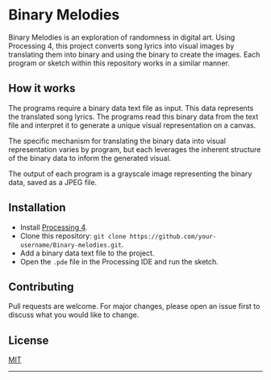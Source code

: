 # Binary Melodies

Binary Melodies is an exploration of randomness in digital art. Using Processing 4, this project converts song lyrics into visual images by translating them into binary and using the binary to create the images. Each program or sketch within this repository works in a similar manner.

## How it works

The programs require a binary data text file as input. This data represents the translated song lyrics. The programs read this binary data from the text file and interpret it to generate a unique visual representation on a canvas. 

The specific mechanism for translating the binary data into visual representation varies by program, but each leverages the inherent structure of the binary data to inform the generated visual.

The output of each program is a grayscale image representing the binary data, saved as a JPEG file.

## Installation

- Install [Processing 4](https://processing.org/download/).
- Clone this repository: `git clone https://github.com/your-username/Binary-melodies.git`.
- Add a binary data text file to the project.
- Open the `.pde` file in the Processing IDE and run the sketch.

## Contributing

Pull requests are welcome. For major changes, please open an issue first to discuss what you would like to change.

## License

[MIT](https://github.com/Alyxfranck/Binarymelodies/blob/main/LICENSE)

---

